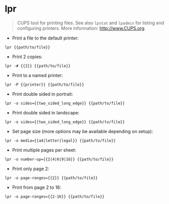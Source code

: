# lpr

> CUPS tool for printing files.
> See also `lpstat` and `lpadmin` for listing and configuring printers.
> More information: <http://www.CUPS.org>.

- Print a file to the default printer:

`lpr {{path/to/file}}`

- Print 2 copies:

`lpr -# {{2}} {{path/to/file}}`

- Print to a named printer:

`lpr -P {{printer}} {{path/to/file}}`

- Print double sided in portrait:

`lpr -o sides={{two_sided_long_edge}} {{path/to/file}}`

- Print double sided in landscape:

`lpr -o sides={{two_sided_long_edge}} {{path/to/file}}`

- Set page size (more options may be available depending on setup):

`lpr -o media={{a4|letter|legal}} {{path/to/file}}`

- Print multiple pages per sheet:

`lpr -o number-up={{2|4|6|9|16}} {{path/to/file}}`

- Print only page 2:

`lpr -o page-ranges={{2}} {{path/to/file}}`

- Print from page 2 to 16:

`lpr -o page-ranges={{2-16}} {{path/to/file}}`
